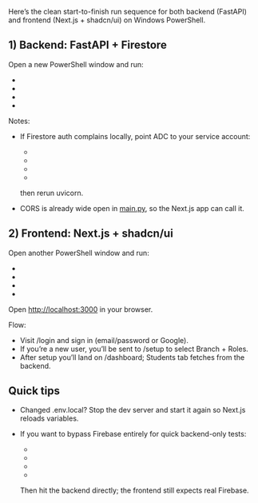 Here’s the clean start-to-finish run sequence for both backend (FastAPI) and frontend (Next.js + shadcn/ui) on Windows PowerShell.

## 1) Backend: FastAPI + Firestore

Open a new PowerShell window and run:

- 
- 
- 
- 

Notes:

- If Firestore auth complains locally, point ADC to your service account:
    
    - 
    - 
    - 
    - 
    
    then rerun uvicorn.
- CORS is already wide open in [main.py](vscode-file://vscode-app/c:/Users/utfu/AppData/Local/Programs/Microsoft%20VS%20Code/resources/app/out/vs/code/electron-browser/workbench/workbench.html), so the Next.js app can call it.

## 2) Frontend: Next.js + shadcn/ui

Open another PowerShell window and run:

- 
- 
- 
- 

Open [http://localhost:3000](vscode-file://vscode-app/c:/Users/utfu/AppData/Local/Programs/Microsoft%20VS%20Code/resources/app/out/vs/code/electron-browser/workbench/workbench.html) in your browser.

Flow:

- Visit /login and sign in (email/password or Google).
- If you’re a new user, you’ll be sent to /setup to select Branch + Roles.
- After setup you’ll land on /dashboard; Students tab fetches from the backend.

## Quick tips

- Changed .env.local? Stop the dev server and start it again so Next.js reloads variables.
- If you want to bypass Firebase entirely for quick backend-only tests:
    
    - 
    - 
    - 
    - 
    
    Then hit the backend directly; the frontend still expects real Firebase.